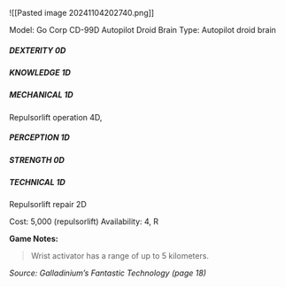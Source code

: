 ![[Pasted image 20241104202740.png]]

Model: Go Corp CD-99D Autopilot Droid Brain
Type: Autopilot droid brain
##### DEXTERITY 0D
##### KNOWLEDGE 1D
##### MECHANICAL 1D
Repulsorlift operation 4D, 
##### PERCEPTION 1D
##### STRENGTH 0D
##### TECHNICAL 1D
Repulsorlift repair 2D

Cost: 5,000 (repulsorlift)
Availability: 4, R

**Game Notes:** 
> Wrist activator has a range of up to 5 kilometers.

*Source: Galladinium’s Fantastic Technology (page 18)*